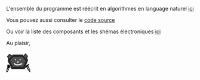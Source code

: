L'ensemble du programme est réécrit en algorithmes en language naturel [ici](https://github.com/Ekter/BatMonkey/tree/main/Code/algorithmes)

Vous pouvez aussi consulter le [code source](https://github.com/Ekter/BatMonkey/blob/main/Code/moteurs3/moteurs3.ino)

Ou voir la liste des composants et les shémas électroniques [ici](https://github.com/Ekter/BatMonkey/tree/main/Mod%C3%A8les/fritzing)

Au plaisir,

![icon_BM](/icon.png)
